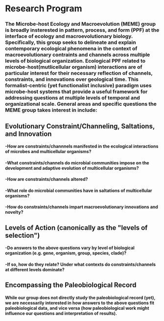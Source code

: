 # Research Program

### The Microbe-host Ecology and Macroevolution (MEME) group is broadly insterested in pattern, process, and form (PPF) at the interface of ecology and macroevolutionary biology. Specifically, this group seeks to delineate and explain contemporary ecological phenomena in the context of macroevolutionary contraints and channels across multiple levels of biological organization. Ecological PPF related to microbe-host(mutlicellular organism) interactions are of particular interest for their necessary reflection of channels, constraints, and innovations over geological time. This formalist-centric (yet functionalist inclusive) paradigm uses microbe-host systems that provide a useful framework for addressing questions at multiple levels of temporal and organizational scale. General areas and specific questions the MEME group takes interest in include:

## Evolutionary Constraint/Channeling, Saltations, and Innovation

#### -How are constraints/channnels manifested in the ecological interactions of microbes and multicellular organisms?
#### -What constraints/channels do microbial communities impose on the development and adaptive evolution of multicellular organisms? 
#### -How are constraints/channels altered?
#### -What role do microbial communities have in saltations of multicellular organisms?
#### -How do constraints/channels impart macroevolutionary innovations and novelty?

## Levels of Action (canonically as the  "levels of selection")
 
#### -Do answers to the above questions vary by level of biological organization (e.g. gene, organism, group, species, clade)?
#### -If so, how do they relate? Under what contexts do constraints/channels at different levels dominate?

## Encompassing the Paleobiological Record

#### While our group does not directly study the paleobiological record (yet), we are necessarily interested in how answers to the above questions fit paleobiological data, and vice versa (how paleobiological work might influence our questions and interpretation of results).
